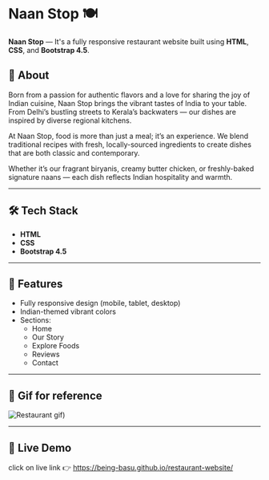 # Naan Stop 🍽️

**Naan Stop** — It's a fully responsive restaurant website built using **HTML**, **CSS**, and **Bootstrap 4.5**.

## 📜 About
Born from a passion for authentic flavors and a love for sharing the joy of Indian cuisine, Naan Stop brings the vibrant tastes of India to your table. From Delhi’s bustling streets to Kerala’s backwaters — our dishes are inspired by diverse regional kitchens.

At Naan Stop, food is more than just a meal; it’s an experience. We blend traditional recipes with fresh, locally-sourced ingredients to create dishes that are both classic and contemporary.

Whether it’s our fragrant biryanis, creamy butter chicken, or freshly-baked signature naans — each dish reflects Indian hospitality and warmth.

---

## 🛠️ Tech Stack
- **HTML**
- **CSS**
- **Bootstrap 4.5**

---

## 📱 Features
- Fully responsive design (mobile, tablet, desktop)
- Indian-themed vibrant colors
- Sections:
  - Home
  - Our Story
  - Explore Foods
  - Reviews
  - Contact
---

## 📸 Gif for reference
![Restaurant gif](hhttps://github.com/being-basu/restaurant-website/blob/main/images/restaurant%20demo.gif)) 

---

## 🚀 Live Demo
click on live link 👉 https://being-basu.github.io/restaurant-website/


